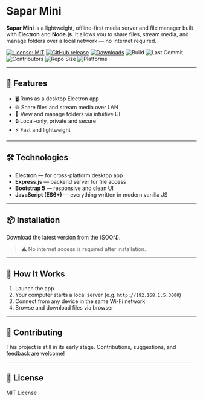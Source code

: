 # Sapar Mini

**Sapar Mini** is a lightweight, offline-first media server and file manager built with **Electron** and **Node.js**. It allows you to share files, stream media, and manage folders over a local network — no internet required.

[![License: MIT](https://img.shields.io/badge/License-MIT-yellow.svg)](LICENSE)
[![GitHub release](https://img.shields.io/github/v/release/DreamerView/sapar)](https://github.com/DreamerView/sapar/releases)
[![Downloads](https://img.shields.io/github/downloads/DreamerView/sapar/total)](https://github.com/DreamerView/sapar/releases)
![Build](https://img.shields.io/github/actions/workflow/status/DreamerView/sapar/build.yml)
![Last Commit](https://img.shields.io/github/last-commit/DreamerView/sapar)
![Contributors](https://img.shields.io/github/contributors/DreamerView/sapar)
![Repo Size](https://img.shields.io/github/repo-size/DreamerView/sapar)
![Platforms](https://img.shields.io/badge/platforms-Windows%20%7C%20macOS%20%7C%20Linux-blue)

---

## 🚀 Features

- 🖥️ Runs as a desktop Electron app
- 🌐 Share files and stream media over LAN
- 📁 View and manage folders via intuitive UI
- 🔒 Local-only, private and secure
- ⚡ Fast and lightweight

---

## 🛠 Technologies

- **Electron** — for cross-platform desktop app
- **Express.js** — backend server for file access
- **Bootstrap 5** — responsive and clean UI
- **JavaScript (ES6+)** — everything written in modern vanilla JS

---

## 📦 Installation

Download the latest version from the (SOON).

> ⚠️ No internet access is required after installation.

---

## 📡 How It Works

1. Launch the app
2. Your computer starts a local server (e.g. `http://192.168.1.5:3000`)
3. Connect from any device in the same Wi-Fi network
4. Browse and download files via browser

---

## 🤝 Contributing

This project is still in its early stage. Contributions, suggestions, and feedback are welcome!

---

## 📃 License

MIT License

